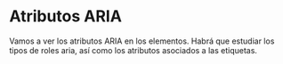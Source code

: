 # Atributos ARIA

Vamos a ver los atributos ARIA en los elementos. Habrá que estudiar los tipos de roles aria, así como los atributos asociados a las etiquetas.